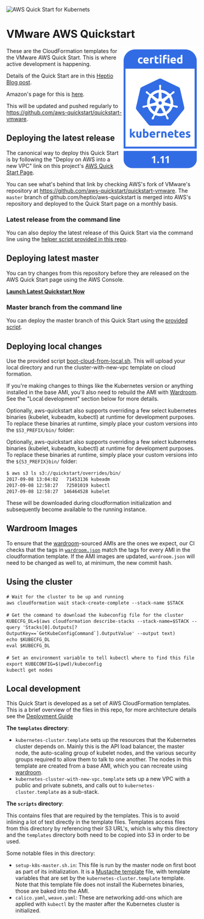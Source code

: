 ![AWS Quick Start for Kubernets](images/banner.jpg)

# VMware AWS Quickstart

[<img
src="https://raw.githubusercontent.com/cncf/artwork/master/projects/kubernetes/certified-kubernetes/1.11/color/certified-kubernetes-1.11-color.png"
align="right" width="200px" alt="certified kubernetes 1.11">][certified] These
are the CloudFormation templates for the VMware AWS Quick Start.  This is where
active development is happening.

Details of the Quick Start are in this [Heptio Blog post][details].

Amazon's page for this is [here][amazon].

This will be updated and pushed regularly to
https://github.com/aws-quickstart/quickstart-vmware.

[certified]: https://github.com/cncf/k8s-conformance/tree/master/v1.10/heptio
[details]: https://blog.heptio.com/aws-quickstart-for-kubernetes-26ccaf7e1c8f#.aqb0bit5l
[amazon]: https://aws.amazon.com/quickstart/architecture/vmware-kubernetes/

## Deploying the latest release

The canonical way to deploy this Quick Start is by following the "Deploy on AWS
into a new VPC" link on this project's [AWS Quick Start Page][qs-arch].

[qs-arch]: https://aws.amazon.com/quickstart/architecture/vmware-kubernetes/

You can see what's behind that link by checking AWS's fork of VMware's
repository at https://github.com/aws-quickstart/quickstart-vmware.  The `master`
branch of github.com/heptio/aws-quickstart is merged into AWS's repository and
deployed to the Quick Start page on a monthly basis.

### Latest release from the command line

You can also deploy the latest release of this Quick Start via the command line
using the [helper script provided in this repo][deploy-published].

[deploy-published]: /bin/boot-latest-published.sh

## Deploying latest master

You can try changes from this repository before they are released on the AWS
Quick Start page using the AWS Console.

**[Launch Latest Quickstart Now][launch]**

[launch]: https://console.aws.amazon.com/cloudformation/home#/stacks/new?stackName=VMware-Kubernetes&templateURL=https:%2F%2Faws-quickstart.s3.amazonaws.com%2Fquickstart-vmware%2Ftemplates%2Fkubernetes-cluster-with-new-vpc.template

### Master branch from the command line

You can deploy the master branch of this Quick Start using the [provided
script][deploy-master].

[deploy-master]: /bin/boot-master-branch.sh

## Deploying local changes

Use the provided script [boot-cloud-from-local.sh][boot-local]. This will upload
your local directory and run the cluster-with-new-vpc template on cloud
formation.

[boot-local]: /bin/boot-cloud-from-local.sh

If you're making changes to things like the Kubernetes version or anything
installed in the base AMI, you'll also need to rebuild the AMI with
[Wardroom][wardroom].  See the "Local development" section below for more
details.

Optionally, aws-quickstart also supports overriding a few select kubernetes
binaries (kubelet, kubeadm, kubectl) at runtime for development purposes.  To
replace these binaries at runtime, simply place your custom versions into the
`$S3_PREFIX/bin/` folder:

Optionally, aws-quickstart also supports overriding a few select kubernetes binaries (kubelet, kubeadm, kubectl) at runtime for development purposes.  To replace these binaries at runtime, simply place your custom versions into the `${S3_PREFIX}bin/` folder:
```
$ aws s3 ls s3://quickstart/overrides/bin/
2017-09-08 13:04:02   71453136 kubeadm
2017-09-08 12:58:27   72501019 kubectl
2017-09-08 12:58:27  146464528 kubelet
```

These will be downloaded during cloudformation initialization and subsequently
become available to the running instance.

## Wardroom Images

To ensure that the [wardroom][wardroom]-sourced AMIs are the ones we expect, our
CI checks that the tags in [`wardroom.json`](wardroom.json) match the tags for
every AMI in the cloudformation template. If the AMI images are updated,
`wardroom.json` will need to be changed as well to, at minimum, the new commit
hash.

[wardroom]: https://github.com/heptiolabs/wardroom

## Using the cluster

```
# Wait for the cluster to be up and running
aws cloudformation wait stack-create-complete --stack-name $STACK

# Get the command to download the kubeconfig file for the cluster
KUBECFG_DL=$(aws cloudformation describe-stacks --stack-name=$STACK --query 'Stacks[0].Outputs[?OutputKey==`GetKubeConfigCommand`].OutputValue' --output text)
echo $KUBECFG_DL
eval $KUBECFG_DL

# Set an environment variable to tell kubectl where to find this file
export KUBECONFIG=$(pwd)/kubeconfig
kubectl get nodes
```

## Local development

This Quick Start is developed as a set of AWS CloudFormation templates. This is
a brief overview of the files in this repo, for more architecture details see
the [Deployment
Guide](https://aws-quickstart.s3.amazonaws.com/quickstart-vmware/doc/vmware-kubernetes-on-the-aws-cloud.pdf)

**The `templates` directory**:

- `kubernetes-cluster.template` sets up the resources that the Kubernetes
  cluster depends on. Mainly this is the API load balancer, the master node, the
  auto-scaling group of kubelet nodes, and the various security groups required
  to allow them to talk to one another. The nodes in this template are created
  from a base AMI, which you can recreate using [wardroom][wardroom].
- `kubernetes-cluster-with-new-vpc.template` sets up a new VPC with a public and
  private subnets, and calls out to `kubernetes-cluster.template` as a
  sub-stack.

**The `scripts` directory**:

This contains files that are required by the templates. This is to avoid
inlining a lot of text directly in the template files. Templates access files
from this directory by referencing their S3 URL's, which is why this directory
and the `templates` directory both need to be copied into S3 in order to be
used.

Some notable files in this directory:

- `setup-k8s-master.sh.in`: This file is run by the master node on first boot as
  part of its initialization. It is a [Mustache
  template](https://mustache.github.io/) file, with template variables that are
  set by the `kubernetes-cluster.template` template. Note that this template
  file does not install the Kubernetes binaries, those are baked into the AMI.
- `calico.yaml`, `weave.yaml`: These are networking add-ons which are applied
  with `kubectl` by the master after the Kubernetes cluster is initialized.

